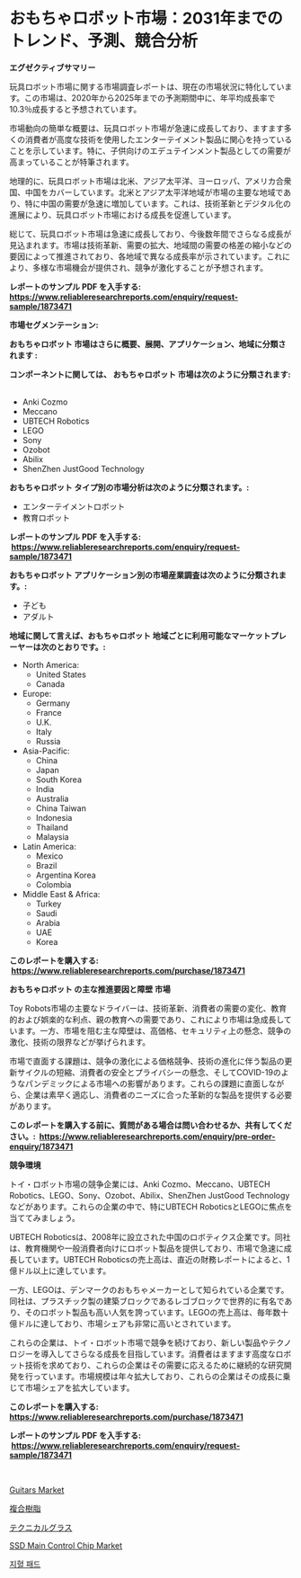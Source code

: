 <p><h1>おもちゃロボット市場：2031年までのトレンド、予測、競合分析</h1></p><p><strong>エグゼクティブサマリー</strong></p>
<p><p>玩具ロボット市場に関する市場調査レポートは、現在の市場状況に特化しています。この市場は、2020年から2025年までの予測期間中に、年平均成長率で10.3％成長すると予想されています。</p><p>市場動向の簡単な概要は、玩具ロボット市場が急速に成長しており、ますます多くの消費者が高度な技術を使用したエンターテイメント製品に関心を持っていることを示しています。特に、子供向けのエデュテインメント製品としての需要が高まっていることが特筆されます。</p><p>地理的に、玩具ロボット市場は北米、アジア太平洋、ヨーロッパ、アメリカ合衆国、中国をカバーしています。北米とアジア太平洋地域が市場の主要な地域であり、特に中国の需要が急速に増加しています。これは、技術革新とデジタル化の進展により、玩具ロボット市場における成長を促進しています。</p><p>総じて、玩具ロボット市場は急速に成長しており、今後数年間でさらなる成長が見込まれます。市場は技術革新、需要の拡大、地域間の需要の格差の縮小などの要因によって推進されており、各地域で異なる成長率が示されています。これにより、多様な市場機会が提供され、競争が激化することが予想されます。</p></p>
<p><strong>レポートのサンプル PDF を入手する: <a href="https://www.reliableresearchreports.com/enquiry/request-sample/1873471">https://www.reliableresearchreports.com/enquiry/request-sample/1873471</a></strong></p>
<p><strong>市場セグメンテーション:</strong></p>
<p><strong> おもちゃロボット 市場はさらに概要、展開、アプリケーション、地域に分類されます :</strong></p>
<p><strong>コンポーネントに関しては、 おもちゃロボット 市場は次のように分類されます: &nbsp;</strong></p>
<p><ul><li>Anki Cozmo</li><li>Meccano</li><li>UBTECH Robotics</li><li>LEGO</li><li>Sony</li><li>Ozobot</li><li>Abilix</li><li>ShenZhen JustGood Technology</li></ul></p>
<p><strong> おもちゃロボット タイプ別の市場分析は次のように分類されます。:</strong></p>
<p><ul><li>エンターテイメントロボット</li><li>教育ロボット</li></ul></p>
<p><strong>レポートのサンプル PDF を入手する: &nbsp;<a href="https://www.reliableresearchreports.com/enquiry/request-sample/1873471">https://www.reliableresearchreports.com/enquiry/request-sample/1873471</a></strong></p>
<p><strong> おもちゃロボット アプリケーション別の市場産業調査は次のように分類されます。:</strong></p>
<p><ul><li>子ども</li><li>アダルト</li></ul></p>
<p><strong>地域に関して言えば、おもちゃロボット 地域ごとに利用可能なマーケットプレーヤーは次のとおりです。:</strong></p>
<p><ul>
    <li>
        North America:
        <ul>
            <li>United States</li>
            <li>Canada</li>
        </ul>
    </li>
    <li>
        Europe:
        <ul>
            <li>Germany</li>
            <li>France</li>
            <li>U.K.</li>
            <li>Italy</li>
            <li>Russia</li>
        </ul>
    </li>
    <li>
        Asia-Pacific:
        <ul>
            <li>China</li>
            <li>Japan</li>
            <li>South Korea</li>
            <li>India</li>
            <li>Australia</li>
            <li>China Taiwan</li>
            <li>Indonesia</li>
            <li>Thailand</li>
            <li>Malaysia</li>
        </ul>
    </li>
    <li>
        Latin America:
        <ul>
            <li>Mexico</li>
            <li>Brazil</li>
            <li>Argentina Korea</li>
            <li>Colombia</li>
        </ul>
    </li>
    <li>
        Middle East & Africa:
        <ul>
            <li>Turkey</li>
            <li>Saudi</li>
            <li>Arabia</li>
            <li>UAE</li>
            <li>Korea</li>
        </ul>
    </li>
    </ul></p>
<p><strong>このレポートを購入する: &nbsp;<a href="https://www.reliableresearchreports.com/purchase/1873471">https://www.reliableresearchreports.com/purchase/1873471</a></strong></p>
<p><strong>おもちゃロボット の主な推進要因と障壁 市場</strong></p>
<p><p>Toy Robots市場の主要なドライバーは、技術革新、消費者の需要の変化、教育的および娯楽的な利点、親の教育への需要であり、これにより市場は急成長しています。一方、市場を阻む主な障壁は、高価格、セキュリティ上の懸念、競争の激化、技術の限界などが挙げられます。</p><p>市場で直面する課題は、競争の激化による価格競争、技術の進化に伴う製品の更新サイクルの短縮、消費者の安全とプライバシーの懸念、そしてCOVID-19のようなパンデミックによる市場への影響があります。これらの課題に直面しながら、企業は素早く適応し、消費者のニーズに合った革新的な製品を提供する必要があります。</p></p>
<p><strong>このレポートを購入する前に、質問がある場合は問い合わせるか、共有してください。:&nbsp; <a href="https://www.reliableresearchreports.com/enquiry/pre-order-enquiry/1873471">https://www.reliableresearchreports.com/enquiry/pre-order-enquiry/1873471</a></strong></p>
<p><strong>競争環境</strong></p>
<p><p>トイ・ロボット市場の競争企業には、Anki Cozmo、Meccano、UBTECH Robotics、LEGO、Sony、Ozobot、Abilix、ShenZhen JustGood Technologyなどがあります。これらの企業の中で、特にUBTECH RoboticsとLEGOに焦点を当ててみましょう。</p><p>UBTECH Roboticsは、2008年に設立された中国のロボティクス企業です。同社は、教育機関や一般消費者向けにロボット製品を提供しており、市場で急速に成長しています。UBTECH Roboticsの売上高は、直近の財務レポートによると、1億ドル以上に達しています。</p><p>一方、LEGOは、デンマークのおもちゃメーカーとして知られている企業です。同社は、プラスチック製の建築ブロックであるレゴブロックで世界的に有名であり、そのロボット製品も高い人気を誇っています。LEGOの売上高は、毎年数十億ドルに達しており、市場シェアも非常に高いとされています。</p><p>これらの企業は、トイ・ロボット市場で競争を続けており、新しい製品やテクノロジーを導入してさらなる成長を目指しています。消費者はますます高度なロボット技術を求めており、これらの企業はその需要に応えるために継続的な研究開発を行っています。市場規模は年々拡大しており、これらの企業はその成長に乗じて市場シェアを拡大しています。</p></p>
<p><strong>このレポートを購入する: &nbsp; <a href="https://www.reliableresearchreports.com/purchase/1873471">https://www.reliableresearchreports.com/purchase/1873471</a></strong></p>
<p><strong>レポートのサンプル PDF を入手する: &nbsp;<a href="https://www.reliableresearchreports.com/enquiry/request-sample/1873471">https://www.reliableresearchreports.com/enquiry/request-sample/1873471</a></strong><strong></strong></p>
<p>&nbsp;</p>
<p><p><a href="https://github.com/RichRobinson5/Market-Research-Report-List-4/blob/main/guitars-market.md">Guitars Market</a></p><p><a href="https://medium.com/@juliafadel1922/%E8%A4%87%E5%90%88%E6%A8%B9%E8%84%82%E5%B8%82%E5%A0%B4%E8%A6%8F%E6%A8%A1%E3%81%AF-%E3%82%B0%E3%83%AD%E3%83%BC%E3%83%90%E3%83%AB%E7%94%A3%E6%A5%AD%E3%81%AB%E3%81%8A%E3%81%91%E3%82%8B%E6%9C%80%E9%81%A9%E3%81%AA%E3%83%9E%E3%83%BC%E3%82%B1%E3%83%86%E3%82%A3%E3%83%B3%E3%82%B0%E3%83%81%E3%83%A3%E3%83%8D%E3%83%AB%E3%82%92%E6%98%8E%E3%82%89%E3%81%8B%E3%81%AB%E3%81%97%E3%81%A6%E3%81%84%E3%81%BE%E3%81%99-940a4f5bd2da">複合樹脂</a></p><p><a href="https://github.com/oqoeusbvpadwjs08/Market-Research-Report-List-1/blob/main/60601662678.md">テクニカルグラス</a></p><p><a href="https://issuu.com/reportprime-2/docs/ssd-main-control-chip-market-size-2030.pptx">SSD Main Control Chip Market</a></p><p><a href="https://medium.com/@emmettsaynford43546/%EC%A0%81%EC%B6%9C-%ED%8C%A8%EB%93%9C-%EC%8B%9C%EC%9E%A5-%EC%9D%B8%EC%82%AC%EC%9D%B4%ED%8A%B8-%EC%8B%9C%EC%9E%A5-%EB%8F%99%ED%96%A5-%EC%84%B1%EC%9E%A5-2024%EB%85%84%EB%B6%80%ED%84%B0-2031%EB%85%84%EA%B9%8C%EC%A7%80-%EC%98%88%EC%B8%A1%EB%90%9C-%EC%98%88%EC%B8%A1-72e4050ec7be">지혈 패드</a></p></p>